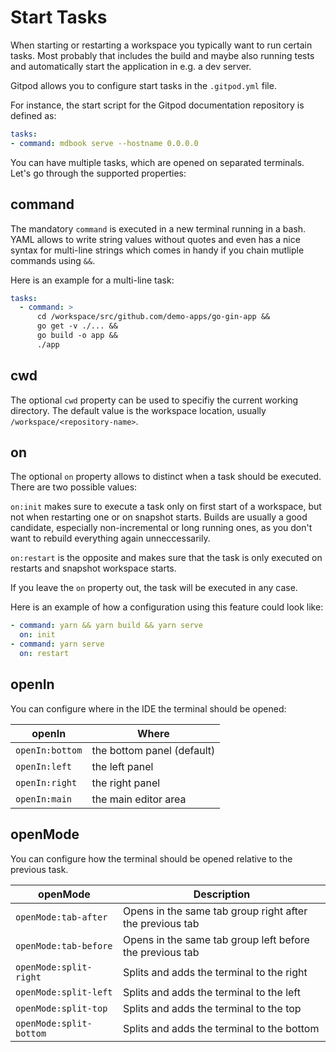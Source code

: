 # Start Tasks

When starting or restarting a workspace you typically want to run certain tasks.
Most probably that includes the build and maybe also running tests and automatically start the application in
e.g. a dev server.

Gitpod allows you to configure start tasks in the `.gitpod.yml` file.

For instance, the start script for the Gitpod documentation repository is defined as:

```yaml
tasks:
- command: mdbook serve --hostname 0.0.0.0
```

You can have multiple tasks, which are opened on separated terminals.
Let's go through the supported properties:

## command

The mandatory `command` is executed in a new terminal running in a bash. YAML allows to write string values without quotes and
even has a nice syntax for multi-line strings which comes in handy if you chain mutliple commands using `&&`.

Here is an example for a multi-line task:

```yaml
tasks:
  - command: >
      cd /workspace/src/github.com/demo-apps/go-gin-app &&
      go get -v ./... &&
      go build -o app &&
      ./app
```

## cwd

The optional `cwd` property can be used to specifiy the current working directory.
The default value is the workspace location, usually `/workspace/<repository-name>`.

## on

The optional `on` property allows to distinct when a task should be executed. There are two possible values:

`on:init` makes sure to execute a task only on first start of a workspace, but not when restarting one or on snapshot starts.
Builds are usually a good candidate, especially non-incremental or long running ones, as you don't want to rebuild everything again unneccessarily.

`on:restart` is the opposite and makes sure that the task is only executed on restarts and snapshot workspace starts.

If you leave the `on` property out, the task will be executed in any case.

Here is an example of how a configuration using this feature could look like:

```yaml
- command: yarn && yarn build && yarn serve
  on: init
- command: yarn serve
  on: restart
```

## openIn

You can configure where in the IDE the terminal should be opened:

| openIn       | Where |
| ---------------|---------------------------|
| `openIn:bottom`| the bottom panel (default)|
| `openIn:left`  | the left panel|
| `openIn:right` | the right panel|
| `openIn:main`  | the main editor area|

## openMode

You can configure how the terminal should be opened relative to the previous task.

| openMode        | Description |
| --------------- | ----------- |
| `openMode:tab-after`     | Opens in the same tab group right after the previous tab |
| `openMode:tab-before`    | Opens in the same tab group left before the previous tab |
| `openMode:split-right`   | Splits and adds the terminal to the right |
| `openMode:split-left`    | Splits and adds the terminal to the left |
| `openMode:split-top`     | Splits and adds the terminal to the top |
| `openMode:split-bottom`  | Splits and adds the terminal to the bottom |